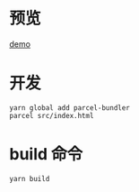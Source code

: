 # 预览

[demo](https://wweggplant.github.io/nav/dist/index.html)

# 开发

```
yarn global add parcel-bundler
parcel src/index.html

```

# build 命令

```
yarn build
```
